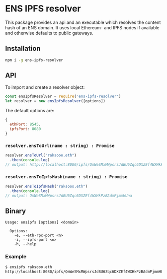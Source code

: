 # ENS IPFS resolver
This package provides an api and an executable which resolves the content hash of an ENS domain. It uses local Ethereum- and IPFS nodes if available and otherwise defaults to public gateways.

## Installation
```sh
npm i -g ens-ipfs-resolver
```

## API
To import and create a resolver object:
```javascript
const ensIpfsResolver = require('ens-ipfs-resolver')
let resolver = new ensIpfsResolver([options])
```

The default options are:
```javascript
{
  ethPort: 8545,
  ipfsPort: 8080
}
```

### `resolver.ensToUrl(name : string) : Promise`
```javascript
resolver.ensToUrl("raksooo.eth")
  .then(console.log)
// output: http://localhost:8080/ipfs/QmWeSMxMWpsrsJdBU6Zqc6DXZEf4WXHkPzBAdmPjmmHUna
```

### `resolver.ensToIpfsHash(name : string) : Promise`
```javascript
resolver.ensToIpfsHash("raksooo.eth")
  .then(console.log)
// output: QmWeSMxMWpsrsJdBU6Zqc6DXZEf4WXHkPzBAdmPjmmHUna
```

## Binary
```
Usage: ensipfs [options] <domain>

  Options:
    -e, --eth-rpc-port <n>  
    -i, --ipfs-port <n>     
    -h, --help
```

### Example
```sh
$ ensipfs raksooo.eth
http://localhost:8080/ipfs/QmWeSMxMWpsrsJdBU6Zqc6DXZEf4WXHkPzBAdmPjmmHUna
```

